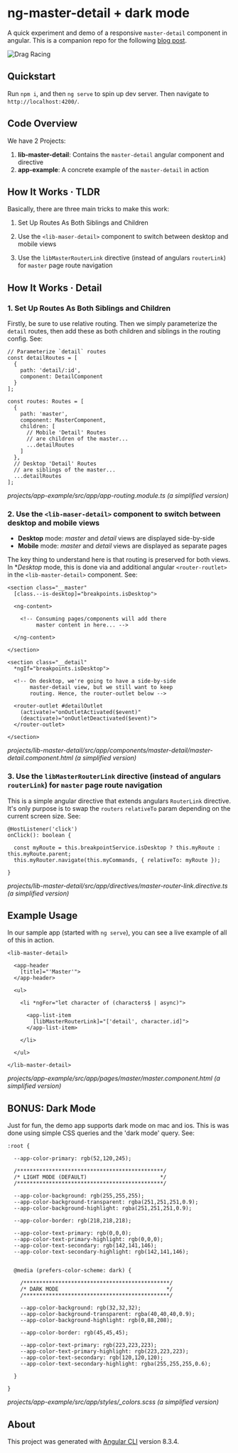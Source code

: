 # ng-master-detail + dark mode

A quick experiment and demo of a responsive `master-detail` component in angular. This is a companion repo for the following [blog post](https://medium.com/@blewpri/angular-8-responsive-master-detail-3b4d591b3294).

![Drag Racing](README.png)

## Quickstart

Run `npm i`, and then `ng serve` to spin up dev server. Then navigate to `http://localhost:4200/`.

## Code Overview

We have 2 Projects:
1. **lib-master-detail**: Contains the `master-detail` angular component and directive
2. **app-example**: A concrete example of the `master-detail` in action

## How It Works &middot; TLDR

Basically, there are three main tricks to make this work:

1. Set Up Routes As Both Siblings and Children

2. Use the `<lib-maser-detail>` component to switch between desktop and mobile views

3. Use the `libMasterRouterLink` directive (instead of angulars `routerLink`) for `master` page route navigation

## How It Works &middot; Detail

### 1. Set Up Routes As Both Siblings and Children

Firstly, be sure to use relative routing. Then we simply parameterize the `detail` routes, then add these as both children and siblings in the routing config. See:

```
// Parameterize `detail` routes
const detailRoutes = [
  {
    path: 'detail/:id',
    component: DetailComponent
  }
];

const routes: Routes = [
  {
    path: 'master',
    component: MasterComponent,
    children: [
      // Mobile 'Detail' Routes
      // are children of the master...
      ...detailRoutes
    ]
  },
  // Desktop 'Detail' Routes
  // are siblings of the master...
  ...detailRoutes
];
```
*projects/app-example/src/app/app-routing.module.ts* *(a simplified version)*

### 2. Use the `<lib-maser-detail>` component to switch between desktop and mobile views
 
* **Desktop** mode: *master* and *detail* views are displayed side-by-side
* **Mobile** mode: *master* and *detail* views are displayed as separate pages

The key thing to understand here is that routing is preserved for both views. In **Desktop* mode, this is done via and additional angular `<router-routlet>` in the `<lib-master-detail>` component. See:

```
<section class="__master"
  [class.--is-desktop]="breakpoints.isDesktop">

  <ng-content>

    <!-- Consuming pages/components will add there
         master content in here... -->

  </ng-content>

</section>

<section class="__detail"
  *ngIf="breakpoints.isDesktop">

  <!-- On desktop, we're going to have a side-by-side
       master-detail view, but we still want to keep
       routing. Hence, the router-outlet below -->

  <router-outlet #detailOutlet
    (activate)="onOutletActivated($event)"
    (deactivate)="onOutletDeactivated($event)">
  </router-outlet>

</section>

```
*projects/lib-master-detail/src/app/components/master-detail/master-detail.component.html* *(a simplified version)*

### 3. Use the `libMasterRouterLink` directive (instead of angulars `routerLink`) for `master` page route navigation

This is a simple angular directive that extends angulars `RouterLink` directive. It's only purpose is to swap the `routers` `relativeTo` param depending on the current screen size. See:

```
@HostListener('click')
onClick(): boolean {

  const myRoute = this.breakpointService.isDesktop ? this.myRoute : this.myRoute.parent;
  this.myRouter.navigate(this.myCommands, { relativeTo: myRoute });

}
```
*projects/lib-master-detail/src/app/directives/master-router-link.directive.ts* *(a simplified version)*

## Example Usage

In our sample app (started with `ng serve`), you can see a live example of all of this in action.

```
<lib-master-detail>

  <app-header
    [title]="'Master'">
  </app-header>

  <ul>

    <li *ngFor="let character of (characters$ | async)">

      <app-list-item
        [libMasterRouterLink]="['detail', character.id]">
      </app-list-item>

    </li>

  </ul>

</lib-master-detail>
```
*projects/app-example/src/app/pages/master/master.component.html* *(a simplified version)*

## BONUS: Dark Mode

Just for fun, the demo app supports dark mode on mac and ios. This is was done using simple CSS queries and the 'dark mode' query. See:

```
:root {

  --app-color-primary: rgb(52,120,245);

  /**********************************************/
  /* LIGHT MODE (DEFAULT)                       */
  /**********************************************/

  --app-color-background: rgb(255,255,255);
  --app-color-background-transparent: rgba(251,251,251,0.9);
  --app-color-background-highlight: rgba(251,251,251,0.9);

  --app-color-border: rgb(218,218,218);

  --app-color-text-primary: rgb(0,0,0);
  --app-color-text-primary-highlight: rgb(0,0,0);
  --app-color-text-secondary: rgb(142,141,146);
  --app-color-text-secondary-highlight: rgb(142,141,146);


  @media (prefers-color-scheme: dark) {

    /**********************************************/
    /* DARK MODE                                  */
    /**********************************************/

    --app-color-background: rgb(32,32,32);
    --app-color-background-transparent: rgba(40,40,40,0.9);
    --app-color-background-highlight: rgb(0,88,208);

    --app-color-border: rgb(45,45,45);

    --app-color-text-primary: rgb(223,223,223);
    --app-color-text-primary-highlight: rgb(223,223,223);
    --app-color-text-secondary: rgb(120,120,120);
    --app-color-text-secondary-highlight: rgba(255,255,255,0.6);

  }

}
```
*projects/app-example/src/app/styles/_colors.scss* *(a simplified version)*

## About
This project was generated with [Angular CLI](https://github.com/angular/angular-cli) version 8.3.4.
